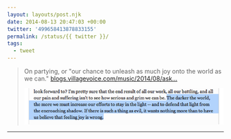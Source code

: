 ```yaml
---
layout: layouts/post.njk
date: 2014-08-13 20:47:03 +00:00
twitter: '499658413878833155'
permalink: /status/{{ twitter }}/
tags: 
  - tweet
---
```


> On partying, or "our chance to unleash as much joy onto the world as we can." [blogs.villagevoice.com/music/2014/08/ask…](http://blogs.villagevoice.com/music/2014/08/ask_andrew_wk_explain_the_party_thing.php)
> 
> ![The darker the world, the more we must increase our efforts to stay in the light -- and to defend that light from the encroaching shadow. If there is such a thing as evil, it wants nothing](/img/499658413878833155-Bu8krg2IgAEsIG_.png)

---
